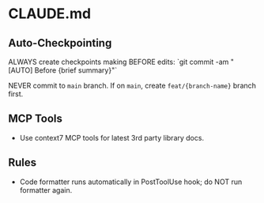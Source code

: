 # CLAUDE.md

## Auto-Checkpointing

<critical>
  ALWAYS create checkpoints making BEFORE edits: `git commit -am "[AUTO] Before {brief summary}"`
  
  NEVER commit to `main` branch. If on `main`, create `feat/{branch-name}` branch first.
</critical>

## MCP Tools

- Use context7 MCP tools for latest 3rd party library docs.

## Rules

- Code formatter runs automatically in PostToolUse hook; do NOT run formatter again.
